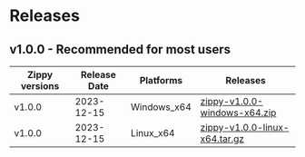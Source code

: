 # Releases

## v1.0.0 - Recommended for most users 
| __Zippy versions__ | __Release Date__ | __Platforms__ | __Releases__ |
|--------------|------------------|---------------|--------------|
| v1.0.0  | 2023-12-15 | Windows_x64 | [zippy-v1.0.0-windows-x64.zip](https://github.com/imrany/zippy/releases/download/v1.0.0/windows-x64.zip) |
| v1.0.0  | 2023-12-15 | Linux_x64 | [zippy-v1.0.0-linux-x64.tar.gz](https://github.com/imrany/zippy/releases/download/v1.0.0/linux-x64.tar.gz) |